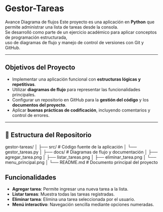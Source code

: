 # Gestor-Tareas
Avance Diagrama de flujos 
Este proyecto es una aplicación en **Python** que permite administrar una lista de tareas desde la consola.  
Se desarrolló como parte de un ejercicio académico para aplicar conceptos de programación estructurada,  
uso de diagramas de flujo y manejo de control de versiones con Git y GitHub.

---
## Objetivos del Proyecto

- Implementar una aplicación funcional con **estructuras lógicas y repetitivas**.
- Utilizar **diagramas de flujo** para representar las funcionalidades principales.
- Configurar un repositorio en GitHub para la **gestión del código** y los **documentos del proyecto**.
- Aplicar **buenas prácticas de codificación**, incluyendo comentarios y control de errores.

---

## 📂 Estructura del Repositorio

gestor-tareas/
│
├── src/ # Código fuente de la aplicación
│ └── gestor_tareas.py
│
├── docs/ # Diagramas de flujo y documentación
│ ├── agregar_tarea.png
│ ├── listar_tareas.png
│ ├── eliminar_tarea.png
│ └── menu_principal.png
│
└── README.md # Documento principal del proyecto

## Funcionalidades

- **Agregar tarea**: Permite ingresar una nueva tarea a la lista.
- **Listar tareas**: Muestra todas las tareas registradas.
- **Eliminar tarea**: Elimina una tarea seleccionada por el usuario.
- **Menú interactivo**: Navegación sencilla mediante opciones numeradas.
